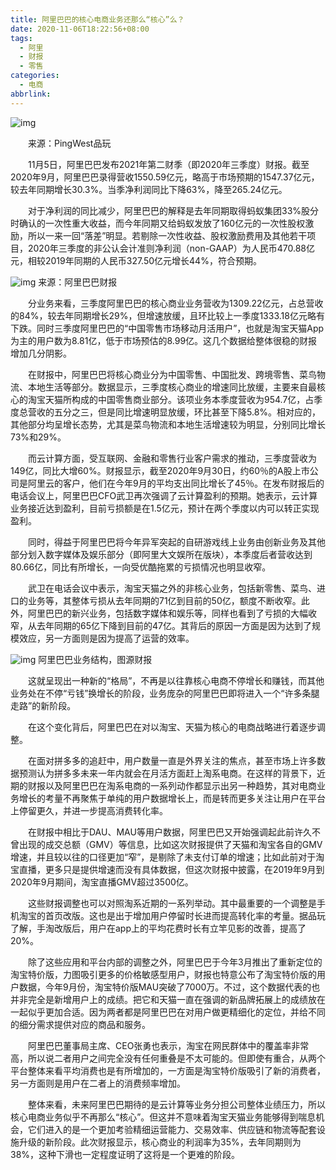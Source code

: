 ```yaml
---
title: 阿里巴巴的核心电商业务还那么“核心”么？
date: 2020-11-06T18:22:56+08:00
tags:
  - 阿里
  - 财报
  - 零售
categories:
  - 电商
abbrlink:
---
```


![img](https://cdn.jsdelivr.net/gh/yakeing/Documentation@main/Hexo/images/870e-kcpxnwv7603136.jpg)

　　来源：PingWest品玩　　

　　11月5日，阿里巴巴发布2021年第二财季（即2020年三季度）财报。截至2020年9月，阿里巴巴录得营收1550.59亿元，略高于市场预期的1547.37亿元，较去年同期增长30.3%。当季净利润同比下降63%，降至265.24亿元。

　　对于净利润的同比减少，阿里巴巴的解释是去年同期取得蚂蚁集团33%股分时确认的一次性重大收益，而今年同期又给蚂蚁发放了160亿元的一次性股权激励，所以一来一回“落差”明显。若剔除一次性收益、股权激励费用及其他若干项目，2020年三季度的非公认会计准则净利润（non-GAAP）为人民币470.88亿元，相较2019年同期的人民币327.50亿元增长44%，符合预期。

![img](https://cdn.jsdelivr.net/gh/yakeing/Documentation@main/Hexo/images/e645-kcpxnwv7603192.png)
来源：阿里巴巴财报

　　分业务来看，三季度阿里巴巴的核心商业业务营收为1309.22亿元，占总营收的84%，较去年同期增长29%，但增速放缓，且环比较上一季度1333.18亿元略有下跌。同时三季度阿里巴巴的“中国零售市场移动月活用户”，也就是淘宝天猫App为主的用户数为8.81亿，低于市场预估的8.99亿。这几个数据给整体很稳的财报增加几分阴影。

　　在财报中，阿里巴巴将核心商业分为中国零售、中国批发、跨境零售、菜鸟物流、本地生活等部分。数据显示，三季度核心商业的增速同比放缓，主要来自最核心的淘宝天猫所构成的中国零售商业部分。该项业务本季度营收为954.7亿，占季度总营收的五分之三，但是同比增速明显放缓，环比甚至下降5.8%。相对应的，其他部分均呈增长态势，尤其是菜鸟物流和本地生活增速较为明显，分别同比增长73%和29%。

　　而云计算方面，受互联网、金融和零售行业客户需求的推动，三季度营收为149亿，同比大增60%。财报显示，截至2020年9月30日，约60％的A股上市公司是阿里云的客户，他们在今年9月的平均支出同比增长了45％。在发布财报后的电话会议上，阿里巴巴CFO武卫再次强调了云计算盈利的预期。她表示，云计算业务接近达到盈利，目前亏损额是在1.5亿元，预计在两个季度以内可以转正实现盈利。

　　同时，得益于阿里巴巴将今年异军突起的自研游戏线上业务由创新业务及其他部分划入数字媒体及娱乐部分（即阿里大文娱所在版块），本季度后者营收达到80.66亿，同比有所增长，一向受优酷拖累的亏损情况也明显收窄。

　　武卫在电话会议中表示，淘宝天猫之外的非核心业务，包括新零售、菜鸟、进口的业务等，其整体亏损从去年同期的71亿到目前的50亿，额度不断收窄。此外，阿里巴巴的新兴业务，包括数字媒体和娱乐等，同样也看到了亏损的大幅收窄，从去年同期的65亿下降到目前的47亿。其背后的原因一方面是因为达到了规模效应，另一方面则是因为提高了运营的效率。

![img](https://cdn.jsdelivr.net/gh/yakeing/Documentation@main/Hexo/images/5b61-kcpxnwv7603312.png)
阿里巴巴业务结构，图源财报

　　这就呈现出一种新的“格局”，不再是以往靠核心电商不停增长和赚钱，而其他业务处在不停“亏钱”换增长的阶段，业务庞杂的阿里巴巴即将进入一个“许多条腿走路”的新阶段。

　　在这个变化背后，阿里巴巴在对以淘宝、天猫为核心的电商战略进行着逐步调整。

　　在面对拼多多的追赶中，用户数量一直是外界关注的焦点，甚至市场上许多数据预测认为拼多多未来一年内就会在月活方面赶上淘系电商。在这样的背景下，近期的财报以及阿里巴巴在淘系电商的一系列动作都显示出另一种趋势，其对电商业务增长的考量不再聚焦于单纯的用户数据增长上，而是转而更多关注让用户在平台上停留更久，并进一步提高消费转化率。

　　在财报中相比于DAU、MAU等用户数据，阿里巴巴又开始强调起此前许久不曾出现的成交总额（GMV）等信息，比如这次财报提供了天猫和淘宝各自的GMV增速，并且较以往的口径更加“窄”，是剔除了未支付订单的增速；比如此前对于淘宝直播，更多只是提供增速而没有具体数据，但这次财报中披露，在2019年9月到2020年9月期间，淘宝直播GMV超过3500亿。

　　这些财报调整也可以对照淘系近期的一系列举动。其中最重要的一个调整是手机淘宝的首页改版。这也是出于增加用户停留时长进而提高转化率的考量。据品玩了解，手淘改版后，用户在app上的平均花费时长有立竿见影的改善，提高了20%。

　　除了这些应用和平台内部的调整之外，阿里巴巴于今年3月推出了重新定位的淘宝特价版，力图吸引更多的价格敏感型用户，财报也特意公布了淘宝特价版的用户数据，今年9月份，淘宝特价版MAU突破了7000万。不过，这个数据代表的也并非完全是新增用户上的成绩。把它和天猫一直在强调的新品牌拓展上的成绩放在一起似乎更加合适。因为两者都是阿里巴巴在对用户做更精细化的定位，并给不同的细分需求提供对应的商品和服务。

　　阿里巴巴董事局主席、CEO张勇也表示，淘宝在网民群体中的覆盖率非常高，所以说二者用户之间完全没有任何重叠是不太可能的。但即使有重合，从两个平台整体来看平均消费也是有所增加的，一方面是淘宝特价版吸引了新的消费者，另一方面则是用户在二者上的消费频率增加。

　　整体来看，未来阿里巴巴期待的是云计算等业务分担公司整体业绩压力，所以核心电商业务似乎不再那么“核心”。但这并不意味着淘宝天猫业务能够得到喘息机会，它们进入的是一个更加考验精细运营能力、交易效率、供应链和物流等配套设施升级的新阶段。此次财报显示，核心商业的利润率为35%，去年同期则为38%，这种下滑也一定程度证明了这将是一个更难的阶段。